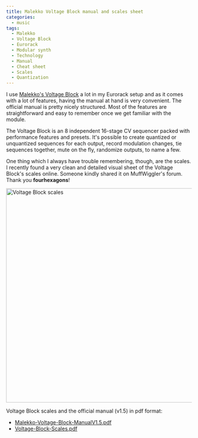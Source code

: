 ```yaml
---
title: Malekko Voltage Block manual and scales sheet
categories:
  - music
tags:
  - Malekko
  - Voltage Block
  - Eurorack
  - Modular synth
  - Technology
  - Manual
  - Cheat sheet
  - Scales
  - Quantization
---
```


I use <a href="https://malekkoheavyindustry.com/product/voltage-block/" target="_blank" alt="Malekko Voltage Block">Malekko's Voltage Block</a> a lot in my Eurorack setup and as it comes with a lot of features, having the manual at hand is very convenient. The official manual is pretty nicely structured. Most of the features are straightforward and easy to remember once we get familiar with the module.

The Voltage Block is an 8 independent 16-stage CV sequencer packed with performance features and presets. It's possible to create quantized or unquantized sequences for each output, record modulation changes, tie sequences together, mute on the fly, randomize outputs, to name a few.

One thing which I always have trouble remembering, though, are the scales. I recently found a very clean and detailed visual sheet of the Voltage Block's scales online. Someone kindly shared it on MuffWiggler's forum. Thank you **fourhexagons**!

<a href="/images/posts/voltage-block-scales.png" target="_blank" alt="Voltage Block scales"><img src="/images/posts/voltage-block-scales.png" class="align-center" alt="Voltage Block scales" width="580px"></a><br>

Voltage Block scales and the official manual (v1.5) in pdf format:
* <a href="/pdfs/manuals-sheets/Malekko-Voltage-Block-ManualV1.5.pdf" target="_blank" alt="Malekko Voltage Block manual">Malekko-Voltage-Block-ManualV1.5.pdf</a>
* <a href="/pdfs/manuals-sheets/Voltage-Block-Scales.pdf" target="_blank" alt="Voltage Block scales">Voltage-Block-Scales.pdf</a>
